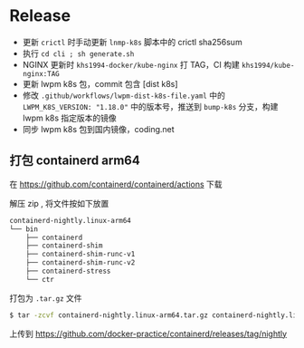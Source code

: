 # Release

* 更新 `crictl` 时手动更新 `lnmp-k8s` 脚本中的 crictl sha256sum
* 执行 `cd cli ; sh generate.sh`
* NGINX 更新时 `khs1994-docker/kube-nginx` 打 TAG，CI 构建 `khs1994/kube-nginx:TAG`
* 更新 lwpm k8s 包，commit 包含 [dist k8s]
* 修改 `.github/workflows/lwpm-dist-k8s-file.yaml` 中的 `LWPM_K8S_VERSION: "1.18.0"` 中的版本号，推送到 `bump-k8s` 分支，构建 lwpm k8s 指定版本的镜像
* 同步 lwpm k8s 包到国内镜像，coding.net

## 打包 containerd arm64

在 https://github.com/containerd/containerd/actions 下载

解压 zip , 将文件按如下放置

```bash
containerd-nightly.linux-arm64
└── bin
    ├── containerd
    ├── containerd-shim
    ├── containerd-shim-runc-v1
    ├── containerd-shim-runc-v2
    ├── containerd-stress
    └── ctr
```

打包为 `.tar.gz` 文件

```bash
$ tar -zcvf containerd-nightly.linux-arm64.tar.gz containerd-nightly.linux-arm64
```

上传到 https://github.com/docker-practice/containerd/releases/tag/nightly

